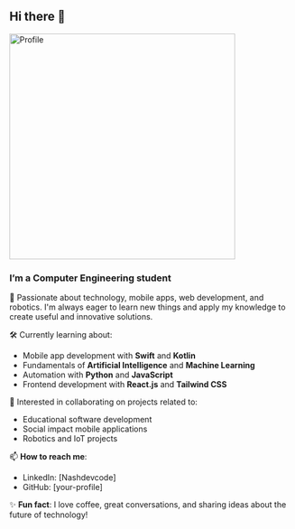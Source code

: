 ## Hi there 👋

<img src="https://github.com/user-attachments/assets/1fa3697b-f8e4-42ed-8f32-b053952c83e3" alt="Profile" width="400" height="auto" />

### I’m a Computer Engineering student 

🚀 Passionate about technology, mobile apps, web development, and robotics. I'm always eager to learn new things and apply my knowledge to create useful and innovative solutions.

🛠️ Currently learning about:
- Mobile app development with **Swift** and **Kotlin**
- Fundamentals of **Artificial Intelligence** and **Machine Learning**
- Automation with **Python** and **JavaScript**
- Frontend development with **React.js** and **Tailwind CSS**

👾 Interested in collaborating on projects related to:
- Educational software development
- Social impact mobile applications
- Robotics and IoT projects

📫 **How to reach me**:
- LinkedIn: [Nashdevcode]
- GitHub: [your-profile]

✨ **Fun fact**: I love coffee, great conversations, and sharing ideas about the future of technology!
